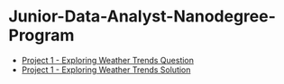 # Junior-Data-Analyst-Nanodegree-Program
- [Project 1 - Exploring Weather Trends Question](https://docs.google.com/document/d/1YVQx9tGaHhln9vElewuiuBRxiHEQ-RZS8ZH6zzz8-ao/edit?usp=sharing)
- [Project 1 - Exploring Weather Trends Solution](https://docs.google.com/document/d/1le1rYbg_W7RKSDfPH2PGRx_HfAcCzxcMYYofM2yrZBA/edit?usp=sharing)
